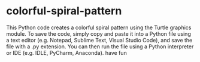 # colorful-spiral-pattern
This Python code creates a colorful spiral pattern using the Turtle graphics module. 
To save the code, simply copy and paste it into a Python file using a text editor (e.g. Notepad, Sublime Text, Visual Studio Code), and save the file with a .py extension.
You can then run the file using a Python interpreter or IDE (e.g. IDLE, PyCharm, Anaconda).
have fun
